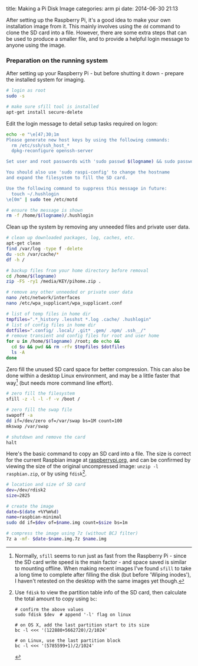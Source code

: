 title:        Making a Pi Disk Image
categories:   arm pi
date:         2014-06-30 21:13

After setting up the Raspberry Pi, it's a good idea to make your own installation image
from it. This mainly involves using the `dd` command to clone the SD card into a file.
However, there are some extra steps that can be used to produce a smaller file, and to
provide a helpful login message to anyone using the image.

<!-- more -->


### Preparation on the running system

After setting up your Raspberry Pi - but before shutting it down - prepare the installed
system for imaging.

```sh
# login as root
sudo -s

# make sure sfill tool is installed
apt-get install secure-delete
```

Edit the login message to detail setup tasks required on logon:

```sh
echo -e "\e[47;30;1m
Please generate new host keys by using the following commands:
  rm /etc/ssh/ssh_host_*
  dpkg-reconfigure openssh-server

Set user and root passwords with 'sudo passwd $(logname) && sudo passwd'

You should also use 'sudo raspi-config' to change the hostname
and expand the filesystem to fill the SD card.

Use the following command to suppress this message in future:
  touch ~/.hushlogin
\e[0m" | sudo tee /etc/motd

# ensure the message is shown
rm -f /home/$(logname)/.hushlogin
```

Clean up the system by removing any unneeded files and private user data.

```sh
# clean up downloaded packages, log, caches, etc.
apt-get clean
find /var/log -type f -delete
du -sch /var/cache/*
df -h /

# backup files from your home directory before removal
cd /home/$(logname)
zip -FS -ry1 /media/KEY/pihome.zip .

# remove any other unneeded or private user data
nano /etc/network/interfaces
nano /etc/wpa_supplicant/wpa_supplicant.conf

# list of temp files in home dir
tmpfiles=".*_history .lesshst *.log .cache/ .hushlogin"
# list of config files in home dir
dotfiles=".config/ .local/ .git* .gem/ .npm/ .ssh__/"
# remove transient and config files for root and user home
for u in /home/$(logname) /root; do echo &&
  cd $u && pwd && rm -rfv $tmpfiles $dotfiles
  ls -A
done
```

Zero fill the unused SD card space for better compression. This can also be done within a
desktop Linux environment, and may be a little faster that way[^sfill] (but needs more
command line effort).

[^sfill]: Normally, `sfill` seems to run just as fast from the Raspberry Pi - since the
    SD card write speed is the main factor - and space saved is similar to mounting
    offline. When making recent images I've found `sfill` to take a long time to complete
    after filling the disk (but before 'Wiping inodes'), I haven't retested on the desktop
    with the same images yet though.

```sh
# zero fill the filesystem
sfill -z -l -l -f -v /boot /

# zero fill the swap file
swapoff -a
dd if=/dev/zero of=/var/swap bs=1M count=100
mkswap /var/swap

# shutdown and remove the card
halt
```


Here's the basic command to copy an SD card into a file. The size is correct for the
current Raspbian image at [raspberrypi.org](http://raspberrypi.org), and can be confirmed
by viewing the size of the original uncompressed image: `unzip -l raspbian.zip`, or
by using `fdisk`[^fdisk].

```sh
# location and size of SD card
dev=/dev/rdisk2
size=2825

# create the image
date=$(date +%Y%m%d)
name=raspbian-minimal
sudo dd if=$dev of=$name.img count=$size bs=1m

# compress the image using 7z (without BCJ filter)
7z a -mf- $date-$name.img.7z $name.img
```


[^fdisk]: Use `fdisk` to view the partition table info of the SD card, then calculate the
    total amount to copy using `bc`:

        # confirm the above values
        sudo fdisk $dev  # append '-l' flag on linux

        # on OS X, add the last partition start to its size
        bc -l <<< '(122880+5662720)/2/1024'

        # on Linux, use the last partition block
        bc -l <<< '(5785599+1)/2/1024'

<!--
If the image is going to be compressed straightaway, it's also possible to read and
compress in one operation.  This will be much slower than reading the SD card normally.

```sh
# read the sd card and compress using 7z
sudo dd if=$dev count=$size bs=1m | 7z a -mf- -si$name.img $date-$name.img.7z
```
 -->

<!--

The above method is sufficient to take a backup of a card that's had some initial setup,
but hasn't yet had it's filesystem expanded and does not require mounting the filesystem
for further modifications. Otherwise, skip to the more detailed instructions to cleanup
the image and determine it's correct size.

[ubuntu]: http://www.ubuntu.com/download/desktop/



```sh
# reduce size of the main partition in gparted
# (to minimise the sd card read/write time)

# set device path for sd card
dev=/dev/sdc

# check the filesystems
umount ${dev}?
fsck -pfv ${dev}?

# extract partition info
partedm() { usage="Usage: partedm dev part field unit"
            [ $# -ne 4 ] && echo $usage && return
            parted -m $1 unit $4 print |
            grep "^$2" | cut -d: -f$3 | tr -d TGMKB; }
size=$((($(partedm $dev 2 3 b)+1) /1024/1024))
boot=$(partedm $dev 1 2 b)
main=$(partedm $dev 2 2 b)
echo "total size = $size MB
 boot starts at  $boot bytes
 main starts at $main bytes"

# copy the sd card - using calculated size of image
dd if=$dev of=$name.img bs=1M count=${size}

# mount image file and zero fill free space
for part in boot main; do
  mkdir -p $part
  mount -o loop,offset=${!part} $name-basic.img $part &&
    sfill -z -l -l -f -v $part
done

# zero fill the swap file
dd if=/dev/zero of=main/var/swap bs=1M count=100
mkswap main/var/swap

# unmount (after making any final changes)
umount boot main && rm -rf boot main

# compress the image using 7z (without BCJ filter)
7z a -mf- $name.img.7z $name.img
```

 -->


<!--
# make image on Mac OS X
dev=/dev/rdisk2
fdisk $dev
bc -l <<< '(122880+3481600)/2/1024'
dd if=$dev of=$name.img bs=1m count=$size
-->

<!-- OFFSET=`fdisk -lu $IMAGE | grep -m 1 Linux$ | awk '{ print $2 *512 }'` -->

